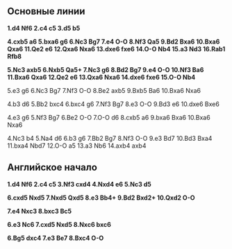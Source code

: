 <config color="-1"/>

## Основные линии

**1.d4 Nf6 2.c4 c5 3.d5 b5**

**4.cxb5 a6 5.bxa6 g6 6.Nc3 Bg7 7.e4 O-O 8.Nf3 Qa5 9.Bd2 Bxa6 10.Bxa6 Qxa6 11.Qe2 e6 12.Qxa6 Nxa6 13.dxe6 fxe6 14.O-O Nb4 15.a3 Nd3 16.Rab1 Rfb8**

**5.Nc3 axb5 6.Nxb5 Qa5+ 7.Nc3 g6 8.Bd2 Bg7 9.e4 O-O 10.Nf3 Ba6 11.Bxa6 Qxa6 12.Qe2 e6 13.Qxa6 Nxa6 14.dxe6 fxe6 15.O-O Nb4**

5.e3 g6 6.Nc3 Bg7 7.Nf3 O-O 8.Be2 axb5 9.Bxb5 Ba6 10.Bxa6 Nxa6

4.b3 d6 5.Bb2 bxc4 6.bxc4 g6 7.Nf3 Bg7 8.e3 O-O 9.Bd3 e6 10.dxe6 Bxe6

4.e3 g6 5.Nf3 Bg7 6.Be2 O-O 7.O-O d6 8.cxb5 a6 9.bxa6 Bxa6 10.Bxa6 Nxa6

4.Nc3 b4 5.Na4 d6 6.b3 g6 7.Bb2 Bg7 8.Nf3 O-O 9.e3 Bd7 10.Bd3 Bxa4 11.bxa4 Nbd7 12.O-O a5 13.a3 Nb6 14.axb4 axb4

## Английское начало

**1.d4 Nf6 2.c4 c5 3.Nf3 cxd4 4.Nxd4 e6 5.Nc3 d5**

**6.cxd5 Nxd5 7.Nxd5 Qxd5 8.e3 Bb4+ 9.Bd2 Bxd2+ 10.Qxd2 O-O**

**7.e4 Nxc3 8.bxc3 Bc5**

**6.e3 Nc6 7.cxd5 Nxd5 8.Nxc6 bxc6**

**6.Bg5 dxc4 7.e3 Be7 8.Bxc4 O-O**